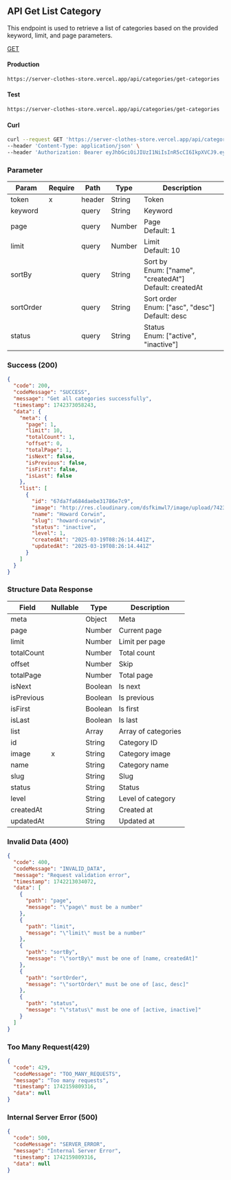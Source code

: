 ## API Get List Category

This endpoint is used to retrieve a list of categories based on the provided keyword, limit, and page parameters.

[GET](#)

#### Production

```bash
https://server-clothes-store.vercel.app/api/categories/get-categories
```

#### Test

```bash
https://server-clothes-store.vercel.app/api/categories/get-categories
```

#### Curl

```bash
curl --request GET 'https://server-clothes-store.vercel.app/api/categories/get-categories' \
--header 'Content-Type: application/json' \
--header 'Authorization: Bearer eyJhbGciOiJIUzI1NiIsInR5cCI6IkpXVCJ9.eyJpZCI6IjY3ZDJhMzMyYzhhMjEzYjA1MDI4MzNjNiIsInR5cGUiOiJVc2VyIiwiaWF0IjoxNzQyMjAxMDU5LCJleHAiOjE3NDIyMDE5NTl9.gsqLAzSlJKDPU3D9gvKg_I42NJ3NhI2d5svf-MYywDo' \
```

### Parameter

| Param     | Require | Path   | Type   | Description                                                  |
| --------- | ------- | ------ | ------ | ------------------------------------------------------------ |
| token     | x       | header | String | Token                                                        |
| keyword   |         | query  | String | Keyword                                                      |
| page      |         | query  | Number | Page<br>Default: 1                                           |
| limit     |         | query  | Number | Limit<br>Default: 10                                         |
| sortBy    |         | query  | String | Sort by<br>Enum: ["name", "createdAt"]<br>Default: createdAt |
| sortOrder |         | query  | String | Sort order<br>Enum: ["asc", "desc"]<br>Default: desc         |
| status    |         | query  | String | Status<br>Enum: ["active", "inactive"]                       |

### Success (200)

```json
{
  "code": 200,
  "codeMessage": "SUCCESS",
  "message": "Get all categories successfully",
  "timestamp": 1742373058243,
  "data": {
    "meta": {
      "page": 1,
      "limit": 10,
      "totalCount": 1,
      "offset": 0,
      "totalPage": 1,
      "isNext": false,
      "isPrevious": false,
      "isFirst": false,
      "isLast": false
    },
    "list": [
      {
        "id": "67da7fa684daebe31786e7c9",
        "image": "http://res.cloudinary.com/dsfkimwl7/image/upload/742372772/categories-image/1742372771698_e4e47241-1ae2-4529-b2d2-8e17bc5eac93.jpg",
        "name": "Howard Corwin",
        "slug": "howard-corwin",
        "status": "inactive",
        "level": 1,
        "createdAt": "2025-03-19T08:26:14.441Z",
        "updatedAt": "2025-03-19T08:26:14.441Z"
      }
    ]
  }
}
```

### Structure Data Response

| Field      | Nullable | Type    | Description         |
| ---------- | -------- | ------- | ------------------- |
| meta       |          | Object  | Meta                |
| page       |          | Number  | Current page        |
| limit      |          | Number  | Limit per page      |
| totalCount |          | Number  | Total count         |
| offset     |          | Number  | Skip                |
| totalPage  |          | Number  | Total page          |
| isNext     |          | Boolean | Is next             |
| isPrevious |          | Boolean | Is previous         |
| isFirst    |          | Boolean | Is first            |
| isLast     |          | Boolean | Is last             |
| list       |          | Array   | Array of categories |
| id         |          | String  | Category ID         |
| image      | x        | String  | Category image      |
| name       |          | String  | Category name       |
| slug       |          | String  | Slug                |
| status     |          | String  | Status              |
| level      |          | String  | Level of category   |
| createdAt  |          | String  | Created at          |
| updatedAt  |          | String  | Updated at          |

### Invalid Data (400)

```json
{
  "code": 400,
  "codeMessage": "INVALID_DATA",
  "message": "Request validation error",
  "timestamp": 1742213034072,
  "data": [
    {
      "path": "page",
      "message": "\"page\" must be a number"
    },
    {
      "path": "limit",
      "message": "\"limit\" must be a number"
    },
    {
      "path": "sortBy",
      "message": "\"sortBy\" must be one of [name, createdAt]"
    },
    {
      "path": "sortOrder",
      "message": "\"sortOrder\" must be one of [asc, desc]"
    },
    {
      "path": "status",
      "message": "\"status\" must be one of [active, inactive]"
    }
  ]
}
```

### Too Many Request(429)

```json
{
  "code": 429,
  "codeMessage": "TOO_MANY_REQUESTS",
  "message": "Too many requests",
  "timestamp": 1742159809316,
  "data": null
}
```

### Internal Server Error (500)

```json
{
  "code": 500,
  "codeMessage": "SERVER_ERROR",
  "message": "Internal Server Error",
  "timestamp": 1742159809316,
  "data": null
}
```
